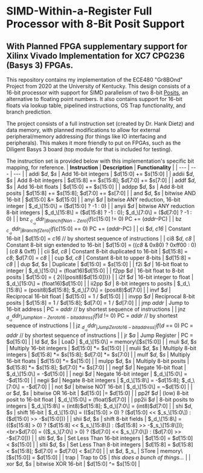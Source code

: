 # SIMD-Within-a-Register Full Processor with 8-Bit Posit Support
## With Planned FPGA supplementary support for Xilinx Vivado Implementation for XC7 CPG236 (Basys 3) FPGAs.

This repository contains my implementation of the ECE480 "Gr8BOnd" Project from 2020 at the University of Kentucky. This design consists of a 16-bit processor with support for SIMD parallelism of two 8-bit [Posits](http://www.johngustafson.net/pdfs/BeatingFloatingPoint.pdf), an alternative to floating point numbers. It also contains support for 16-bit floats via lookup table, pipelined instructions, OS Trap functionality, and branch prediction.

The project consists of a full instruction set (created by Dr. Hank Dietz) and data memory, with planned modifications to allow for external peripheral/memory addressing (for things like IO interfacing and peripherals). This makes it more friendly to put on FPGAs, such as the Diligent Basys 3 board (top module for that is included for testing). 

The instruction set is provided below with this implementation's specific bit mapping, for reference.
| **Instruction** | **Description** | **Functionality** |
| --- | --- | --- |
| addi $_d_, $_s_ | Add 16-bit integers | $_d_\[15:0\] += $_s_\[15:0\] |
| addii $_d_, $_s_ | Add 8-bit integers | $_d_\[15:8\] += $_s_\[15:8\]; $_d_\[7:0\] += $_s_\[7:0\] |
| addf $_d_, $_s_ | Add 16-bit floats | $_d_\[15:0\] += $_s_\[15:0\] |
| addpp $_d_, $_s_ | Add 8-bit posits | $_d_\[15:8\] += $_s_\[15:8\]; $_d_\[7:0\] += $_s_\[7:0\] |
| and $_d_, $_s_ | bitwise AND 16-bit | $_d_\[15:0\] &= $_d_\[15:0\] |
| anyi $_d_ | bitwise ANY reduction, 16-bit integer | $_d_\[15:0\] = ($_d_\[15:0\] ? -1 : 0) |
| anyii $_d_ | bitwise ANY reduction 8-bit integers | $_d_\[15:8\] = ($_d_\[15:8\] ? -1 : 0); $_d_\[7:0\] = ($_d_\[7:0\] ? -1 : 0) |
| bnz $_c_, _addr_ | Branch if Non-Zero | if ($_c_\[15:0\] != 0) PC += (_addr_\-PC) |
| bz $_c_, _addr_ | Branch if Zero | if ($_c_\[15:0\] == 0) PC += (_addr_\-PC) |
| ci $_d_, _c16_ | Constant 16-bit | $_d_\[15:0\] = _c16_ // by shortest sequence of instructions |
| ci8 $_d_, _c8_ | Constant 8-bit sign extended to 16-bit | $_d_\[15:0\] = ((_c8_ & 0x80) ? 0xff00 : 0) \| (_c8_ & 0xff) |
| cii $_d_, _c8_ | Constant 8-bit duplicated to 16-bit | $_d_\[15:8\] = _c8_; $_d_\[7:0\] = _c8_ |
| cup $_d_, _c8_ | Constant 8-bit to upper 8-bits | $_d_\[15:8\] = _c8_ |
| dup $_d_, $_s_ | Duplicate | $_d_\[15:0\] = $_s_\[15:0\] |
| f2i $_d_ | 16-bit float to integer | $_d_\[15:0\] = (float16)$_d_\[15:0\] |
| f2pp $_d_ | 16-bit float to 8-bit posits | $_d_\[15:0\] = { 2{((posit8)$_d_\[15:0\])}} |
| i2f $_d_ | 16-bit integer to float | $_d_\[15:0\] = (float16)$_d_\[15:0\] |
| ii2pp $_d_ | 8-bit integers to posits | $_d_\[15:8\] = (posit8)$_d_\[15:8\]; $_d_\[7:0\] = (posit8)$_d_\[7:0\] |
| invf $_d_ | Reciprocal 16-bit float | $_d_\[15:0\] = 1 / $_d_\[15:0\] |
| invpp $_d_ | Reciprocal 8-bit posits | $_d_\[15:8\] = 1 / $_d_\[15:8\]; $_d_\[7:0\] = 1 / $_d_\[7:0\] |
| jmp _addr_ | Jump to 16-bit address | PC = _addr_ // by shortest sequence of instructions |
| jnz $_d_, _addr_ | Jump Non-Zero to 16-bit address | if ($_d_ != 0) PC = _addr_ // by shortest sequence of instructions |
| jz $_d_, _addr_ | Jump Zero to 16-bit address | if ($_d_ == 0) PC = _addr_ // by shortest sequence of instructions |
| jr $_a_ | Jump Register | PC = $_a_\[15:0\] |
| ld $_d_, $_s_ | LoaD | $_d_\[15:0\] = memory\[$_s_\[15:0\]\] |
| muli $_d_, $_s_ | Multiply 16-bit integers | $_d_\[15:0\] \*= $_s_\[15:0\] |
| mulii $_d_, $_s_ | Multiply 8-bit integers | $_d_\[15:8\] \*= $_s_\[15:8\]; $_d_\[7:0\] \*= $_s_\[7:0\] |
| mulf $_d_, $_s_ | Multiply 16-bit floats | $_d_\[15:0\] \*= $_s_\[15:0\] |
| mulpp $_d_, $_s_ | Multiply 8-bit posits | $_d_\[15:8\] \*= $_s_\[15:8\]; $_d_\[7:0\] \*= $_s_\[7:0\] |
| negf $_d_ | Negate 16-bit float | $_d_\[15:0\] = -$_d_\[15:0\] |
| negi $_d_ | Negate 16-bit integer | $_d_\[15:0\] = -$_d_\[15:0\] |
| negii $_d_ | Negate 8-bit integers | $_d_\[15:8\] = -$_d_\[15:8\]; $_d_\[7:0\] = -$_d_\[7:0\] |
| not $_d_ | bitwise NOT 16-bit | $_d_\[15:0\] = ~$_d_\[15:0\] |
| or $_d_, $_s_ | bitwise OR 16-bit | $_d_\[15:0\] \|= $_d_\[15:0\] |
| pp2f $_d_ | (low) 8-bit posit to 16-bit float | $_d_\[15:0\] = (float)$_d_\[7:0\] |
| pp2ii $_d_ | 8-bit posits to integers | $_d_\[15:8\] = (int8)$_d_\[15:8\]; $_d_\[7:0\] = (int8)$_d_\[7:0\] |
| shi $_d_, $_s_ | shift 16-bit | $_d_\[15:0\] = (($_s_\[15:0\] > 0) ? ($_d_\[15:0\] << $_s_\[15:0\]) : ($_d_\[15:0\] >> -$_s_\[15:0\])) |
| shii $_d_, $_s_ | shift 8-bit fields | $_d_\[15:8\] = (($_s_\[15:8\] > 0) ? ($_d_\[15:8\] << $_s_\[15:8\]) : ($_d_\[15:8\] >> -$_s_\[15:8\]));  <br>$_d_\[7:0\] = (($_s_\[7:0\] > 0) ? ($_d_\[7:0\] << $_s_\[7:0\]) : ($_d_\[7:0\] >> -$_s_\[7:0\])) |
| slti $_d_, $_s_ | Set Less Than 16-bit integers | $_d_\[15:0\] = $_d_\[15:0\] < $_s_\[15:0\] |
| sltii $_d_, $_s_ | Set Less Than 8-bit integers | $_d_\[15:8\] = $_d_\[15:8\] < $_s_\[15:8\]; $_d_\[7:0\] = $_d_\[7:0\] < $_s_\[7:0\] |
| st $_d_, $_s_ | STore | memory\[$_s_\[15:0\]\] = $_d_\[15:0\] |
| trap | Trap to OS | _this does a bunch of things..._ |
| xor $_d_, $_s_ | bitwise XOR 16-bit | $_d_\[15:0\] ^= $_s_\[15:0\] |
